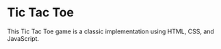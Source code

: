 
# Tic Tac Toe

This Tic Tac Toe game is a classic implementation using HTML, CSS, and JavaScript. 
